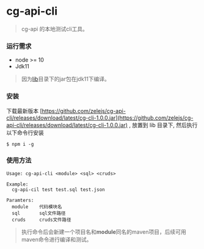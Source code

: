 # cg-api-cli
> cg-api 的本地测试cli工具。

### 运行需求

- node >= 10
- Jdk11

>  因为[lib](./lib)目录下的jar包在jdk11下编译。

### 安装

下载最新版本 [https://github.com/zelejs/cg-api-cli/releases/download/latest/cg-cli-1.0.0.jar](https://github.com/zelejs/cg-api-cli/releases/download/latest/cg-cli-1.0.0.jar) , 放置到 lib 目录下, 然后执行以下命令行安装

```shell
$ npm i -g
```

### 使用方法

```
Usage: cg-api-cli <module> <sql> <cruds>

Example:
  cg-api-cil test test.sql test.json

Paramters:
  module	代码模块名
  sql		sql文件路径
  cruds		cruds文件路径
```

> 执行命令后会新建一个项目名和**module**同名的maven项目，后续可用maven命令进行编译和测试。

